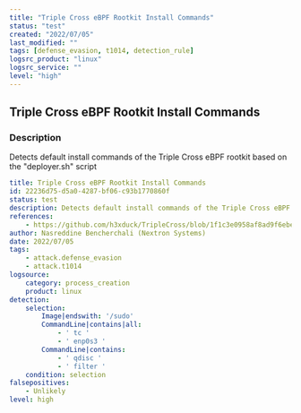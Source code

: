 ```yaml
---
title: "Triple Cross eBPF Rootkit Install Commands"
status: "test"
created: "2022/07/05"
last_modified: ""
tags: [defense_evasion, t1014, detection_rule]
logsrc_product: "linux"
logsrc_service: ""
level: "high"
---
```


## Triple Cross eBPF Rootkit Install Commands

### Description

Detects default install commands of the Triple Cross eBPF rootkit based on the "deployer.sh" script

```yml
title: Triple Cross eBPF Rootkit Install Commands
id: 22236d75-d5a0-4287-bf06-c93b1770860f
status: test
description: Detects default install commands of the Triple Cross eBPF rootkit based on the "deployer.sh" script
references:
    - https://github.com/h3xduck/TripleCross/blob/1f1c3e0958af8ad9f6ebe10ab442e75de33e91de/apps/deployer.sh
author: Nasreddine Bencherchali (Nextron Systems)
date: 2022/07/05
tags:
    - attack.defense_evasion
    - attack.t1014
logsource:
    category: process_creation
    product: linux
detection:
    selection:
        Image|endswith: '/sudo'
        CommandLine|contains|all:
            - ' tc '
            - ' enp0s3 '
        CommandLine|contains:
            - ' qdisc '
            - ' filter '
    condition: selection
falsepositives:
    - Unlikely
level: high

```

